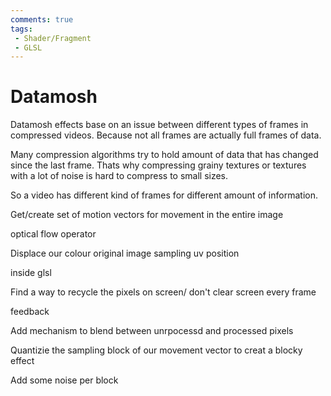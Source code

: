 ```yaml
---
comments: true
tags:
 - Shader/Fragment
 - GLSL
---
```

# Datamosh
Datamosh effects base on an issue between different types of frames in compressed videos. Because not all frames are actually full frames of data.

Many compression algorithms try to hold amount of data that has changed since the last frame. Thats why compressing grainy textures or textures with a lot of noise is hard to compress to small sizes.

So a video has different kind of frames for different amount of information.

Get/create set of motion vectors for movement in the entire image

optical flow operator

Displace our colour original image sampling uv position

inside glsl

Find a way to recycle the pixels on screen/ don't clear screen every frame

feedback

Add mechanism to blend between unrpocessd and processed pixels

Quantizie the sampling block of our movement vector to creat a blocky effect

Add some noise per block